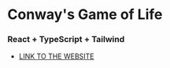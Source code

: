 # Conway's Game of Life

### React + TypeScript + Tailwind

- [LINK TO THE WEBSITE](https://heydevin.github.io/Conways-Game-of-Life/)
